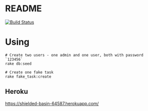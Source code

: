 # README

[![Build Status](https://travis-ci.org/digaev/task_manager.svg?branch=master)](https://travis-ci.org/digaev/task_manager)

# Using

```
# Create two users - one admin and one user, both with password `123456`
rake db:seed

# Create one fake task
rake fake_task:create
```

## Heroku

https://shielded-basin-64587.herokuapp.com/
